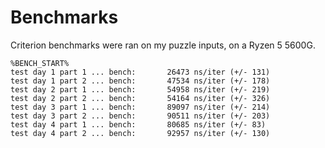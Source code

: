 # Benchmarks

Criterion benchmarks were ran on my puzzle inputs, on a Ryzen 5 5600G.

```text
%BENCH_START%
test day 1 part 1 ... bench:       26473 ns/iter (+/- 131)
test day 1 part 2 ... bench:       47534 ns/iter (+/- 178)
test day 2 part 1 ... bench:       54958 ns/iter (+/- 219)
test day 2 part 2 ... bench:       54164 ns/iter (+/- 326)
test day 3 part 1 ... bench:       89097 ns/iter (+/- 214)
test day 3 part 2 ... bench:       90511 ns/iter (+/- 203)
test day 4 part 1 ... bench:       80685 ns/iter (+/- 83)
test day 4 part 2 ... bench:       92957 ns/iter (+/- 130)
```
